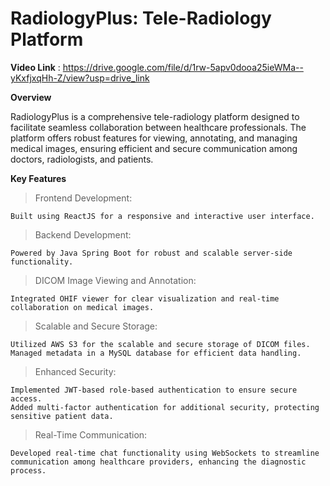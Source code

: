 # RadiologyPlus: Tele-Radiology Platform

**Video Link** : https://drive.google.com/file/d/1rw-5apv0dooa25ieWMa--yKxfjxqHh-Z/view?usp=drive_link

**Overview**

RadiologyPlus is a comprehensive tele-radiology platform designed to facilitate seamless collaboration between healthcare professionals. The platform offers robust features for viewing, annotating, and managing medical images, ensuring efficient and secure communication among doctors, radiologists, and patients.

**Key Features**

 > Frontend Development:

    Built using ReactJS for a responsive and interactive user interface.

 > Backend Development:

    Powered by Java Spring Boot for robust and scalable server-side functionality.

 > DICOM Image Viewing and Annotation:

    Integrated OHIF viewer for clear visualization and real-time collaboration on medical images.

 > Scalable and Secure Storage:

    Utilized AWS S3 for the scalable and secure storage of DICOM files.
    Managed metadata in a MySQL database for efficient data handling.

 > Enhanced Security:

    Implemented JWT-based role-based authentication to ensure secure access.
    Added multi-factor authentication for additional security, protecting sensitive patient data.

 > Real-Time Communication:

    Developed real-time chat functionality using WebSockets to streamline communication among healthcare providers, enhancing the diagnostic process.
